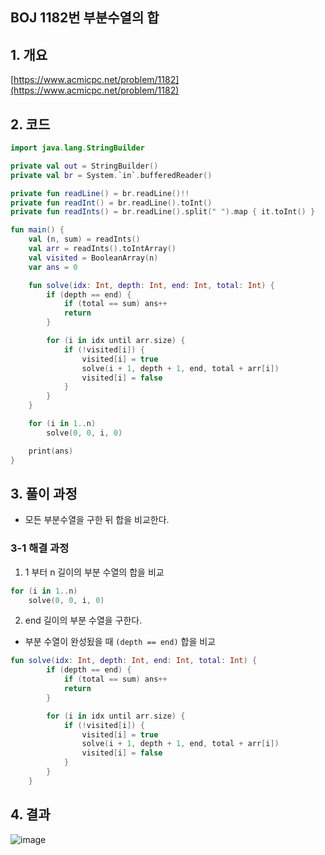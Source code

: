 ## BOJ 1182번 부분수열의 합

## 1. 개요

[https://www.acmicpc.net/problem/1182](https://www.acmicpc.net/problem/1182)

## 2. 코드

```kotlin
import java.lang.StringBuilder

private val out = StringBuilder()
private val br = System.`in`.bufferedReader()

private fun readLine() = br.readLine()!!
private fun readInt() = br.readLine().toInt()
private fun readInts() = br.readLine().split(" ").map { it.toInt() }

fun main() {
    val (n, sum) = readInts()
    val arr = readInts().toIntArray()
    val visited = BooleanArray(n)
    var ans = 0

    fun solve(idx: Int, depth: Int, end: Int, total: Int) {
        if (depth == end) {
            if (total == sum) ans++
            return
        }

        for (i in idx until arr.size) {
            if (!visited[i]) {
                visited[i] = true
                solve(i + 1, depth + 1, end, total + arr[i])
                visited[i] = false
            }
        }
    }

    for (i in 1..n)
        solve(0, 0, i, 0)

    print(ans)
}
```

## 3. 풀이 과정

- 모든 부분수열을 구한 뒤 합을 비교한다.

### 3-1 해결 과정

1. 1 부터 n 길이의 부분 수열의 합을 비교

```kotlin
for (i in 1..n)
    solve(0, 0, i, 0)
```

 2. end 길이의 부분 수열을 구한다.

- 부분 수열이 완성됬을 때 `(depth == end)` 합을 비교

```kotlin
fun solve(idx: Int, depth: Int, end: Int, total: Int) {
        if (depth == end) {
            if (total == sum) ans++
            return
        }

        for (i in idx until arr.size) {
            if (!visited[i]) {
                visited[i] = true
                solve(i + 1, depth + 1, end, total + arr[i])
                visited[i] = false
            }
        }
    }
```

## 4. 결과

![image](https://user-images.githubusercontent.com/24761073/90509526-6985b080-e194-11ea-89aa-4e187976a81e.png)